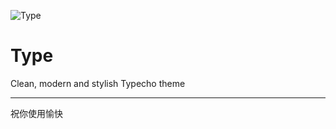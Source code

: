 ![Type](https://wx4.sinaimg.cn/large/0060lm7Tly1fuqkoi7tz1j312w0t6t9c.jpg)

# Type
Clean, modern and stylish Typecho theme 

***

祝你使用愉快
